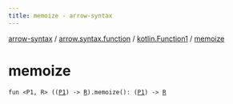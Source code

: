 ```yaml
---
title: memoize - arrow-syntax
---
```


[arrow-syntax](../../index.html) / [arrow.syntax.function](../index.html) / [kotlin.Function1](index.html) / [memoize](./memoize.html)

# memoize

`fun <P1, R> ((`[`P1`](memoize.html#P1)`) -> `[`R`](memoize.html#R)`).memoize(): (`[`P1`](memoize.html#P1)`) -> `[`R`](memoize.html#R)